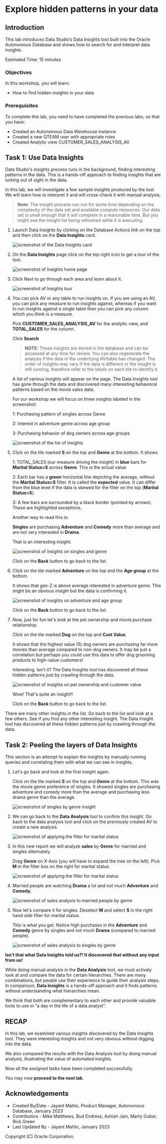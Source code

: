 # Explore hidden patterns in your data


## Introduction

This lab introduces Data Studio’s Data Insights tool built into the Oracle Autonomous Database and shows how to search for and interpret data insights.

Estimated Time: 15 minutes

<!---
Watch the video below for a quick walk-through of the lab.
[Create a database user](videohub:1_6angdk6o)
-->

### Objectives

In this workshop, you will learn:
-	How to find hidden insights in your data

### Prerequisites

To complete this lab, you need to have completed the previous labs, so that you have:

- Created an Autonomous Data Warehouse instance
- Created a new QTEAM user with appropriate roles
- Created Analytic view CUSTOMER\_SALES\_ANALYSIS\_AV

## Task 1: Use Data Insights

Data Studio's insights process runs in the background, finding interesting patterns 
in the data. This is a hands-off approach to
finding insights that are lurking out of sight in the data.

In this lab, we will investigate a few sample insights produced by the tool.
We will learn how to interpret it and will cross-check it with manual
analysis.

>**Note:** The insight process can run for some time depending on the
complexity of the data set and available compute resources. Our data set
is small enough that it will complete in a reasonable time. But you might
see the insight list being refreshed while it is executing.


1.  Launch Data Insights by clicking on the Database Actions link on the
    top and then click on the **Data Insights** card.

    ![screenshot of the Data Insights card](images/image76_inst_card.png)

2.  On the **Data Insights** page click on the top right icon to get a tour of the
    tool.

    ![screenshot of Insights home page](images/image77_inst_home.png)

3.  Click Next to go through each area and learn about it.

    ![screenshot of Insights tour](images/image78_inst_tour.png)

4.  You can pick AV or any table to run insights on. 
    If you are using an AV, you can pick any measure to run insights against,
    whereas if you want to run insights against a single table then you can pick any column
    which you think is a measure.

    Pick **CUSTOMER\_SALES\_ANALYSIS\_AV** for the analytic view, and **TOTAL\_SALES**
    for the column. 
    
    Click **Search**
    
    >**NOTE:** These insights are stored in the database and can be accessed at any
    time for review. You can also regenerate the analysis if the data in
    the underlying AV/table has changed. The order of
    insights may vary if the data is different or the insight is still
    running, therefore refer to the labels on each tile to identify it.

    A list of various insights will appear on the page. The Data Insights tool has gone through the data and discovered
    many interesting behavioral patterns based on the movie sales data.
    
    
    For our workshop we will focus on three insights labeled in the screenshot:

      1: Purchasing pattern of singles across Genre

      2: Interest in adventure genre across age group 

      3: Purchasing behavior of dog owners across age groups
        
    ![screenshot of the list of insights](images/image79_inst_list.png)

5.  Click on the tile marked **S** on the top and **Genre** at the
    bottom. It shows

    1: TOTAL_SALES (our measure driving the insight) in **blue** bars for
    **Marital Status=S** across **Genre**. This is the actual value.
    
    2: Each bar has a **green** horizontal line depicting the average,
    without the **Marital Status=S** filter. It is called the **expected** value.
    It can differ from the blue level if the data is skewed for the filter
    on the top (**Marital Status=S**).
    
    3: A few bars are surrounded by a black border (pointed by arrows). These
    are highlighted exceptions.
    
    Another way to read this is:
    
    **Singles** are purchasing **Adventure** and **Comedy** more than
    average and are not very interested in **Drama**.
    
    That is an interesting insight.  
    
    ![screenshot of insights on singles and genre](images/image80_inst_maritalstatus_genre.png)

    Click on the **Back** button to go back to the list.

6.  Click on the tile marked **Adventure** on the top and the **Age group** at
    the bottom.

    It shows that gen-Z is above average interested in adventure genre. This might be an obvious insight but the data is confirming it.

    ![screenshot of insights on adventure and age group](images/image81_inst_adventure_age.png)

    Click on the **Back** button to go back to the list.

7.  Now, just for fun let's look at the pet ownership and movie purchase
    relationship.

    Click on the tile marked **Dog** on the top and **Cust Value**.
    
    It shows that the highest value (5) dog owners are purchasing far more movies than average compared to non-dog owners. It may be just a correlation but perhaps you could use this data to offer dog grooming products to high-value customers!
    
    Interesting. Isn't it? The Data Insights tool has discovered all these hidden
    patterns just by crawling through the data.

    ![screenshot of insights on pet ownership and customer value](images/image82_inst_pet_custvalue.png)

    Wow! That's quite an insight!! 

    Click on the **Back** button to go back to the list.

There are many other insights in the list. Go back to the list and look at a few others. See if you find any other interesting insight. The Data Insight tool has discovered all these hidden patterns just by crawling through the data.

## Task 2: Peeling the layers of Data Insights

This section is an attempt to explain the insights by manually running
queries and correlating them with what we can see in insights.

1.  Let's go back and look at the first insight again.

    Click on the tile marked **S** on the top and **Genre** at the bottom. This 
    was the movie genre preference of singles. It showed singles are purchasing 
    adventure and comedy more than the average and purchasing less drama genre than 
    the average.

    ![screenshot of singles by genre insight](images/image83_inst_single_genre.png)

2.  We can go back to the **Data Analysis** tool to confirm this
    insight. Go back to the data analysis tool and click on the previously created AV to create a new analysis.

    ![screenshot of applying the filter for marital status](images/image84_analyze_peeling_layer_home.png)

3.  In this new report we will analyze **sales** by **Genre** for married and singles alternately.

    Drag **Genre** on X-Axis (you will have to expand the tree on the left). 
    Pick **M** in the filter box on the right for marital status.

    ![screenshot of applying the filter for marital status](images/image84_analyze_filter.png)

4.  Married people are watching **Drama** a lot and not much
    **Adventure** and **Comedy**.

    ![screenshot of sales analysis to married people by genre](images/image85_analyze_married_genre.png)

5.  Now let's compare it for singles. Deselect **M** and select **S** in the right hand side filter for marital status.

    This is what you get. Notice high purchases in the **Adventure** and
    **Comedy** genre by singles and not much **Drama** (compared to
    married people).

    ![screenshot of sales analysis to singles by genre](images/image86_analyze_single_genre.png)

**Isn’t that what Data Insights told us?! It discovered that without any input from us!**

While doing manual analysis in the **Data Analysis** tool, 
we must actively look at and compare the data for
certain hierarchies. There are many combinations, but people use their
experience to guide their analysis steps. In comparison, **Data
Insights** is a hands-off approach and it finds patterns without
understanding what hierarchies mean.

We think that both are complementary to each other and provide valuable
tools to use in "a day in the life of a data analyst".

## RECAP

In this lab, we examined various insights discovered by the Data Insights tool. 
They were interesting insights and not very obvious without digging into the data.

We also compared the results with the Data Analysis tool by doing manual analysis, illustrating 
the value of automated insights.

Now all the assigned tasks have been completed successfully.

You may now **proceed to the next lab**.

## Acknowledgements

- Created By/Date - Jayant Mahto, Product Manager, Autonomous Database, January 2023
- Contributors - Mike Matthews, Bud Endress, Ashish Jain, Marty Gubar, Rick Green
- Last Updated By - Jayant Mahto, January 2023


Copyright (C)  Oracle Corporation.